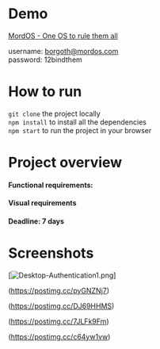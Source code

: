# Demo 
[MordOS - One OS to rule them all](https://eclectic-elf-55163d.netlify.app/)

username: borgoth@mordos.com  
password: 12bindthem

# How to run
`git clone` the project locally  
`npm install` to install all the dependencies  
`npm start` to run the project in your browser


# Project overview
#### Functional requirements:


#### Visual requirements 


#### Deadline: 7 days

# Screenshots

[![Desktop-Authentication1.png](https://postimg.cc/Q9jL6h0L)]

(https://postimg.cc/pyGNZNj7)

(https://postimg.cc/DJ69HHMS)

(https://postimg.cc/7JLFk9Fm)

(https://postimg.cc/c64yw1vw)


